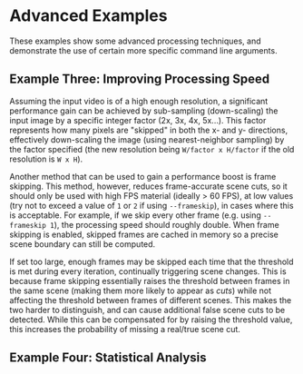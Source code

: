 
# Advanced Examples

These examples show some advanced processing techniques, and demonstrate the use of certain more specific command line arguments.  

## Example Three: Improving Processing Speed

Assuming the input video is of a high enough resolution, a significant performance gain can be achieved by sub-sampling (down-scaling) the input image by a specific integer factor (2x, 3x, 4x, 5x...).  This factor represents how many pixels are "skipped" in both the x- and y- directions, effectively down-scaling the image (using nearest-neighbor sampling) by the factor specified (the new resolution being `W/factor x H/factor` if the old resolution is `W x H`).

Another method that can be used to gain a performance boost is frame skipping.  This method, however, reduces frame-accurate scene cuts, so it should only be used with high FPS material (ideally > 60 FPS), at low values (try not to exceed a value of `1` or `2` if using `--frameskip`), in cases where this is acceptable.  For example, if we skip every other frame (e.g. using `--frameskip 1`), the processing speed should roughly double.  When frame skipping is enabled, skipped frames are cached in memory so a precise scene boundary can still be computed.

If set too large, enough frames may be skipped each time that the threshold is met during every iteration, continually triggering scene changes.  This is because frame skipping essentially raises the threshold between frames in the same scene (making them more likely to appear as *cuts*) while not affecting the threshold between frames of different scenes.  This makes the two harder to distinguish, and can cause additional false scene cuts to be detected.  While this can be compensated for by raising the threshold value, this increases the probability of missing a real/true scene cut.


## Example Four: Statistical Analysis


